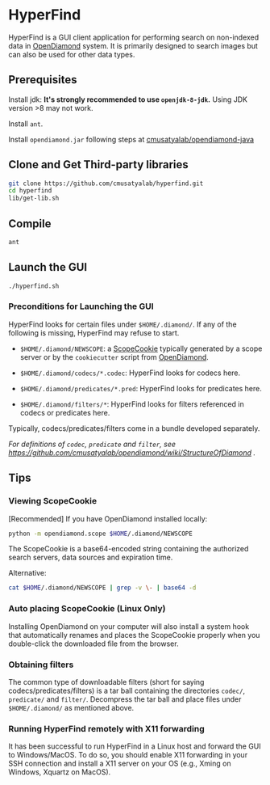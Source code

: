 # HyperFind

HyperFind is a GUI client application for performing search on non-indexed data in [OpenDiamond](http://diamond.cs.cmu.edu/) system. It is primarily designed to search images but can also be used for other data types.


## Prerequisites

Install jdk: **It's strongly recommended to use `openjdk-8-jdk`.** Using JDK version >8 may not work.

Install `ant`.

Install `opendiamond.jar` following steps at [cmusatyalab/opendiamond-java](https://github.com/cmusatyalab/opendiamond-java)

## Clone and Get Third-party libraries

```bash
git clone https://github.com/cmusatyalab/hyperfind.git
cd hyperfind
lib/get-lib.sh
```

## Compile

```bash
ant
```

## Launch the GUI

```bash
./hyperfind.sh
```

### Preconditions for Launching the GUI

HyperFind looks for certain files under `$HOME/.diamond/`. If any of the following is missing, HyperFind may refuse to start.

+ `$HOME/.diamond/NEWSCOPE`: a [ScopeCookie](https://github.com/cmusatyalab/opendiamond/wiki/ScopeCookie) typically 
generated by a scope server or by the `cookiecutter` script from [OpenDiamond](http://diamond.cs.cmu.edu/).

+ `$HOME/.diamond/codecs/*.codec`: HyperFind looks for codecs here.

+ `$HOME/.diamond/predicates/*.pred`: HyperFind looks for predicates here.

+ `$HOME/.diamond/filters/*`: HyperFind looks for filters referenced in codecs or predicates here.

Typically, codecs/predicates/filters come in a bundle developed separately.

*For definitions of `codec`, `predicate` and `filter`, see https://github.com/cmusatyalab/opendiamond/wiki/StructureOfDiamond .*


## Tips

### Viewing ScopeCookie
[Recommended] If you have OpenDiamond installed locally:
```bash
python -m opendiamond.scope $HOME/.diamond/NEWSCOPE
```

The ScopeCookie is a base64-encoded string containing the authorized search servers, data sources and expiration time.

Alternative:
```bash
cat $HOME/.diamond/NEWSCOPE | grep -v \- | base64 -d
```

### Auto placing ScopeCookie (Linux Only)
Installing OpenDiamond on your computer will also install a system hook that automatically renames and places
the ScopeCookie properly when you double-click the downloaded file from the browser.

### Obtaining filters
The common type of downloadable filters (short for saying codecs/predicates/filters) is
a tar ball containing the directories `codec/`, `predicate/` and `filter/`.
Decompress the tar ball and place files under `$HOME/.diamond/` as mentioned above.

### Running HyperFind remotely with X11 forwarding
It has been successful to run HyperFind in a Linux host and forward the GUI to Windows/MacOS.
To do so, you should enable X11 forwarding in your SSH connection and install a X11 server on your OS
(e.g., Xming on Windows, Xquartz on MacOS).
